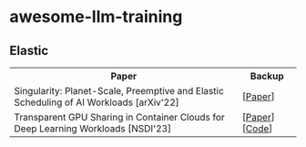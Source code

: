 <body>
<div>
<h1>awesome-llm-training</h1>

<div id="__target__">
    <h2>Elastic</h2>
    <table>
    <tr>
        <th>Paper</th>
        <th>Backup</th>
    </tr>
    <tr>
        <td>Singularity: Planet-Scale, Preemptive and Elastic Scheduling of AI Workloads [arXiv'22]</td>
        <td>
            [<a href="https://arxiv.org/abs/2202.07848">Paper</a>]
        </td>
    </tr>
    <tr>
        <td>Transparent GPU Sharing in Container Clouds for Deep Learning Workloads [NSDI'23]</td>
        <td>
            [<a href="https://www.usenix.org/conference/nsdi23/presentation/wu">Paper</a>]
            [<a href="https://github.com/pkusys/TGS">Code</a>]
        </td>
    </tr>
    </table>
</div>

</div>
</body>
